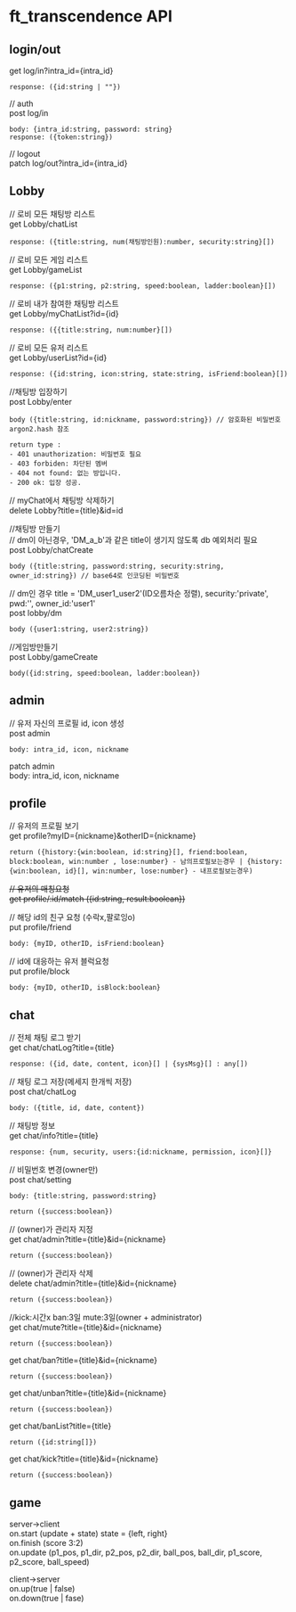 # ft_transcendence API

## login/out  

get log/in?intra_id={intra_id}  

    response: ({id:string | ""})  


// auth  
post log/in  

    body: {intra_id:string, password: string}  
    response: ({token:string})  


// logout  
patch log/out?intra_id={intra_id}  


## Lobby  

// 로비 모든 채팅방 리스트  
get Lobby/chatList  

    response: ({title:string, num(채팅방인원):number, security:string}[])  


// 로비 모든 게임 리스트  
get Lobby/gameList  

    response: ({p1:string, p2:string, speed:boolean, ladder:boolean}[])  


// 로비 내가 참여한 채팅방 리스트  
get Lobby/myChatList?id={id}  

    response: ({{title:string, num:number}[])  
    

// 로비 모든 유저 리스트  
get Lobby/userList?id={id} 

    response: ({id:string, icon:string, state:string, isFriend:boolean}[])  


//채팅방 입장하기  
post Lobby/enter  

    body ({title:string, id:nickname, password:string}) // 암호화된 비밀번호 argon2.hash 참조  

    return type :   
    - 401 unauthorization: 비밀번호 필요  
    - 403 forbiden: 차단된 멤버  
    - 404 not found: 없는 방입니다.  
    - 200 ok: 입장 성공.  


// myChat에서 채팅방 삭제하기  
delete Lobby?title={title}&id=id  


//채팅방 만들기  
// dm이 아닌경우, 'DM_a_b'과 같은 title이 생기지 않도록 db 예외처리 필요  
post Lobby/chatCreate  

    body ({title:string, password:string, security:string, owner_id:string}) // base64로 인코딩된 비밀번호  


// dm인 경우 title = 'DM_user1_user2'(ID오름차순 정렬), security:'private', pwd:'', owner_id:'user1'  
post lobby/dm  

    body ({user1:string, user2:string})  


//게임방만들기  
post Lobby/gameCreate  

    body({id:string, speed:boolean, ladder:boolean})  


## admin  

// 유저 자신의 프로필 id, icon 생성  
post admin  

    body: intra_id, icon, nickname  


patch admin  
    body: intra_id, icon, nickname  


## profile  

// 유저의 프로필 보기  
get profile?myID={nickname}&otherID={nickname}  

    return ({history:{win:boolean, id:string}[], friend:boolean, block:boolean, win:number , lose:number} - 남의프로필보는경우 | {history:{win:boolean, id}[], win:number, lose:number} - 내프로필보는경우)  


~~// 유저의 매칭요청  
get profile/:id/match ({id:string, result:boolean})~~  


// 해당 id의 친구 요청 (수락x,팔로잉o)  
put profile/friend   

    body: {myID, otherID, isFriend:boolean}  
    

// id에 대응하는 유저 블럭요청  
put profile/block   

    body: {myID, otherID, isBlock:boolean}  


## chat  

// 전체 채팅 로그 받기  
get chat/chatLog?title={title}  

    response: ({id, date, content, icon}[] | {sysMsg}[] : any[])  


// 채팅 로그 저장(메세지 한개씩 저장)   
post chat/chatLog  

    body: ({title, id, date, content})  


// 채팅방 정보  
get chat/info?title={title}  

    response: {num, security, users:{id:nickname, permission, icon}[]}  


// 비밀번호 변경(owner만)  
post chat/setting  

    body: {title:string, password:string}  

    return ({success:boolean})  
    
    
// (owner)가 관리자 지정  
get chat/admin?title={title}&id={nickname}  

    return ({success:boolean})  


// (owner)가 관리자 삭제  
delete chat/admin?title={title}&id={nickname}  

    return ({success:boolean})  


//kick:시간x ban:3일 mute:3일(owner + administrator)  
get chat/mute?title={title}&id={nickname}   

    return ({success:boolean})  


get chat/ban?title={title}&id={nickname}  

    return ({success:boolean})  


get chat/unban?title={title}&id={nickname}  

    return ({success:boolean})  


get chat/banList?title={title}  

    return ({id:string[]})  


get chat/kick?title={title}&id={nickname}  

    return ({success:boolean})  




## game  

server->client  
on.start (update + state) state = {left, right}  
on.finish (score 3:2)  
on.update (p1_pos, p1_dir, p2_pos, p2_dir, ball_pos, ball_dir, p1_score, p2_score, ball_speed)  


client->server  
on.up(true | false)  
on.down(true | fase)  

